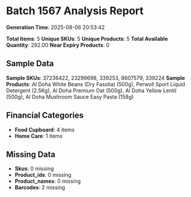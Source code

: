 # Batch 1567 Analysis Report

**Generation Time**: 2025-08-06 20:53:42

**Total Items**: 5
**Unique SKUs**: 5
**Unique Products**: 5
**Total Available Quantity**: 292.00
**Near Expiry Products**: 0

## Sample Data
**Sample SKUs**: 37236422, 23299698, 339253, 8607579, 339224
**Sample Products**: Al Doha White Beans (Dry Fasolia) (500g), Perwoll Sport Liquid Detergent (2.5Kg), Al Doha Premium Oat (500g), Al Doha Yellow Lentil (500g), Al Doha Mushroom Sauce Easy Pasta (158g)

## Financial Categories
- **Food Cupboard**: 4 items
- **Home Care**: 1 items

## Missing Data
- **Skus**: 0 missing
- **Product_ids**: 0 missing
- **Product_names**: 0 missing
- **Barcodes**: 2 missing
